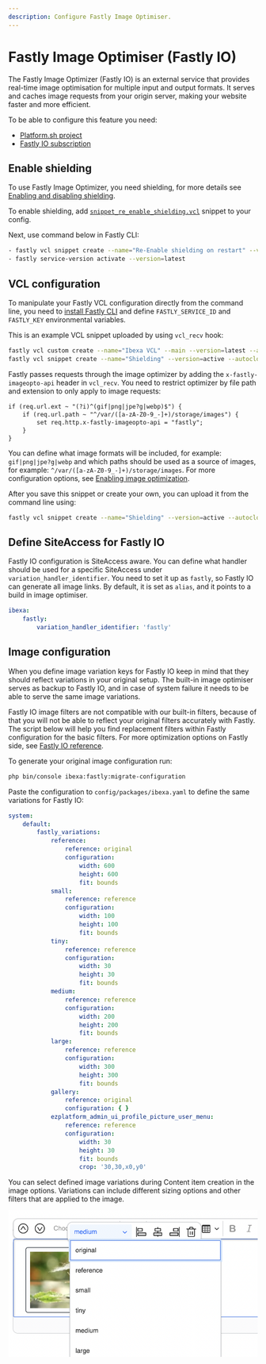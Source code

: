 ```yaml
---
description: Configure Fastly Image Optimiser.
---
```


# Fastly Image Optimiser (Fastly IO)

The Fastly Image Optimizer (Fastly IO) is an external service that provides real-time image optimisation for multiple input and output formats.
It serves and caches image requests from your origin server, making your website faster and more efficient.

To be able to configure this feature you need:

- [Platform.sh project](https://docs.platform.sh/guides/ibexa/deploy.html)
- [Fastly IO subscription](https://docs.fastly.com/en/guides/about-fastly-image-optimizer)

## Enable shielding

To use Fastly Image Optimizer, you need shielding, for more details
see [Enabling and disabling shielding](https://developer.fastly.com/learning/concepts/shielding/).

To enable shielding, add [`snippet_re_enable_shielding.vcl`](https://github.com/ibexa/fastly/blob/main/fastly/snippet_re_enable_shielding.vcl) snippet to your config.

Next, use command below in Fastly CLI: 
 
```bash
- fastly vcl snippet create --name="Re-Enable shielding on restart" --version=active --autoclone --priority 100 --type recv --content=vendor/ibexa/fastly/fastly/snippet_re_enable_shielding.vcl
- fastly service-version activate --version=latest
```

## VCL configuration

To manipulate your Fastly VCL configuration directly from the command line,
you need to [install Fastly CLI](https://developer.fastly.com/learning/tools/cli#installing)
and define `FASTLY_SERVICE_ID` and `FASTLY_KEY` environmental variables. 

This is an example VCL snippet uploaded by using `vcl_recv` hook:

```bash
fastly vcl custom create --name="Ibexa VCL" --main --version=latest --autoclone  --content=vendor/ibexa/fastly/fastly/ez_main.vcl
fastly vcl snippet create --name="Shielding" --version=active --autoclone --type recv --content=vendor/ibexa/fastly/fastly/snippet_re_enable_shielding.vcl
```

Fastly passes requests through the image optimizer by adding the `x-fastly-imageopto-api` header in `vcl_recv`.
You need to restrict optimizer by file path and extension to only apply to image requests:

```vcl
if (req.url.ext ~ "(?i)^(gif|png|jpe?g|webp)$") {
    if (req.url.path ~ "^/var/([a-zA-Z0-9_-]+)/storage/images") {
        set req.http.x-fastly-imageopto-api = "fastly";
    }
}
```

You can define what image formats will be included, for example: `gif|png|jpe?g|webp`
and which paths should be used as a source of images, for example: `^/var/([a-zA-Z0-9_-]+)/storage/images`. For more configuration options, see [Enabling image optimization](https://developer.fastly.com/reference/io/#enabling-image-optimization).

After you save this snippet or create your own, you can upload it from the command line using:

```bash
fastly vcl snippet create --name="Shielding" --version=active --autoclone --type recv --content=vendor/ibexa/fastly/fastly/snippet_re_enable_shielding.vcl
```

## Define SiteAccess for Fastly IO

Fastly IO configuration is SiteAccess aware.
You can define what handler should be used for a specific SiteAccess under `variation_handler_identifier`.
You need to set it up as `fastly`, so Fastly IO can generate all image links.
By default, it is set as `alias`, and it points to a build in image optimiser.

```yaml
ibexa:
    fastly:
        variation_handler_identifier: 'fastly'
```

## Image configuration

When you define image variation keys for Fastly IO keep in mind
that they should reflect variations in your original setup.
The built-in image optimiser serves as backup to Fastly IO,
and in case of system failure it needs to be able to serve the same image variations.

Fastly IO image filters are not compatible with our built-in filters,
because of that you will not be able to reflect your original filters accurately with Fastly.
The script below will help you find replacement filters within Fastly configuration for the basic filters.
For more optimization options on Fastly side, see [Fastly IO reference](https://developer.fastly.com/reference/io/).

To generate your original image configuration run:

```bash
php bin/console ibexa:fastly:migrate-configuration
```

Paste the configuration to `config/packages/ibexa.yaml` to define the same variations for Fastly IO:

```yaml
system:
    default:
        fastly_variations:
            reference:
                reference: original
                configuration:
                    width: 600
                    height: 600
                    fit: bounds
            small:
                reference: reference
                configuration:
                    width: 100
                    height: 100
                    fit: bounds
            tiny:
                reference: reference
                configuration:
                    width: 30
                    height: 30
                    fit: bounds
            medium:
                reference: reference
                configuration:
                    width: 200
                    height: 200
                    fit: bounds
            large:
                reference: reference
                configuration:
                    width: 300
                    height: 300
                    fit: bounds
            gallery:
                reference: original
                configuration: { }
            ezplatform_admin_ui_profile_picture_user_menu:
                reference: reference
                configuration:
                    width: 30
                    height: 30
                    fit: bounds
                    crop: '30,30,x0,y0'
```

You can select defined image variations during Content item creation in the image options.
Variations can include different sizing options and other filters that are applied to the image.

![Fastly Image Variations](img/fastly_variations.png)



